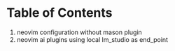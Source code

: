# Table of Contents

1. neovim configuration without mason plugin
2. neovim ai plugins using local lm_studio as end_point
